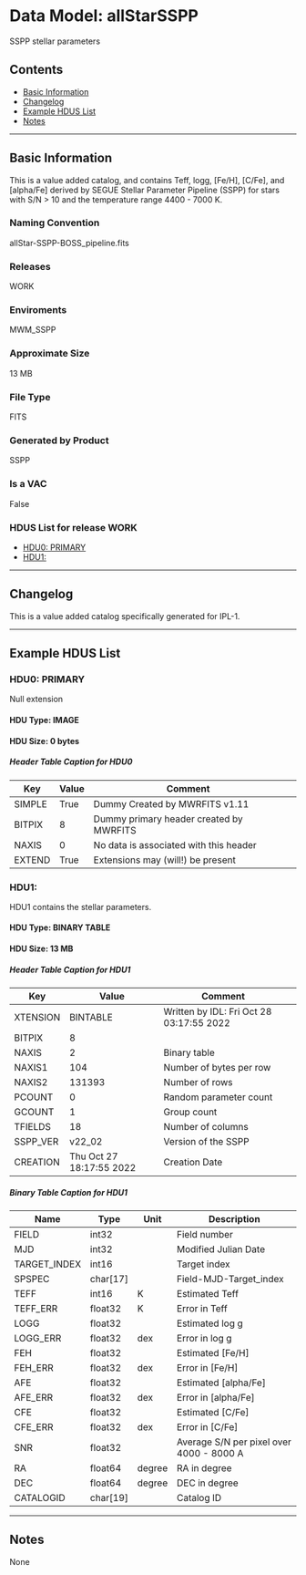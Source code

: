 # Data Model: allStarSSPP


SSPP stellar parameters


## Contents
- [Basic Information](#basic-information)
- [Changelog](#changelog)
- [Example HDUS List](#example-hdus-list)
- [Notes](#notes)

---

## Basic Information
This is a value added catalog, and contains Teff, logg, [Fe/H], [C/Fe], and [alpha/Fe] derived by SEGUE Stellar Parameter Pipeline (SSPP) for stars with S/N > 10 and the temperature range 4400 - 7000 K.

### Naming Convention
allStar-SSPP-BOSS_pipeline.fits

### Releases
WORK

### Enviroments
MWM_SSPP

### Approximate Size
13 MB

### File Type
FITS

### Generated by Product
SSPP

### Is a VAC
False

### HDUS List for release WORK
  - [HDU0: PRIMARY](#hdu0-primary)
  - [HDU1: ](#hdu1)

---

## Changelog
This is a value added catalog specifically generated for IPL-1.

---
## Example HDUS List

### HDU0: PRIMARY
Null extension

#### HDU Type: IMAGE
#### HDU Size:  0 bytes

##### Header Table Caption for HDU0
Key | Value | Comment | |
| --- | --- | --- | --- |
| SIMPLE | True | Dummy Created by MWRFITS v1.11 |
| BITPIX | 8 | Dummy primary header created by MWRFITS |
| NAXIS | 0 | No data is associated with this header |
| EXTEND | True | Extensions may (will!) be present |



### HDU1:
HDU1 contains the stellar parameters.

#### HDU Type: BINARY TABLE
#### HDU Size:  13 MB

##### Header Table Caption for HDU1
Key | Value | Comment | |
| --- | --- | --- | --- |
| XTENSION | BINTABLE | Written by IDL:  Fri Oct 28 03:17:55 2022 |
| BITPIX | 8 |  |
| NAXIS | 2 | Binary table |
| NAXIS1 | 104 | Number of bytes per row |
| NAXIS2 | 131393 | Number of rows |
| PCOUNT | 0 | Random parameter count |
| GCOUNT | 1 | Group count |
| TFIELDS | 18 | Number of columns |
| SSPP_VER | v22_02 | Version of the SSPP |
| CREATION | Thu Oct 27 18:17:55 2022 | Creation Date |

##### Binary Table Caption for HDU1
Name | Type | Unit | Description |
| --- | --- | --- | --- |
 | FIELD | int32 |  | Field number |
 | MJD | int32 |  | Modified Julian Date |
 | TARGET_INDEX | int16 |  | Target index |
 | SPSPEC | char[17] |  | Field-MJD-Target_index |
 | TEFF | int16 | K | Estimated Teff |
 | TEFF_ERR | float32 | K | Error in Teff |
 | LOGG | float32 |  | Estimated log g |
 | LOGG_ERR | float32 | dex | Error in log g |
 | FEH | float32 |  | Estimated [Fe/H] |
 | FEH_ERR | float32 | dex | Error in [Fe/H] |
 | AFE | float32 |  | Estimated [alpha/Fe] |
 | AFE_ERR | float32 | dex | Error in [alpha/Fe] |
 | CFE | float32 |  | Estimated [C/Fe] |
 | CFE_ERR | float32 | dex | Error in [C/Fe] |
 | SNR | float32 |  | Average S/N per pixel over 4000 - 8000 A |
 | RA | float64 | degree | RA in degree |
 | DEC | float64 | degree | DEC in degree |
 | CATALOGID | char[19] |  | Catalog ID |



---
## Notes
None